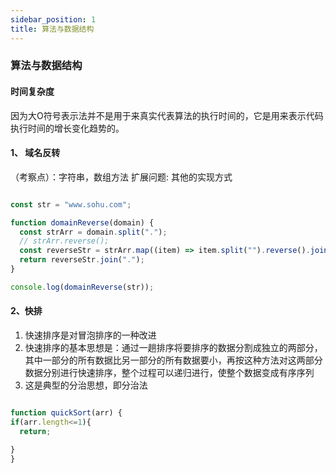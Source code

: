 ```yaml
---
sidebar_position: 1
title: 算法与数据结构
---
```


### 算法与数据结构

#### 时间复杂度
因为大O符号表示法并不是用于来真实代表算法的执行时间的，它是用来表示代码执行时间的增长变化趋势的。

#### 1、 域名反转
（考察点）：字符串，数组方法
扩展问题: 其他的实现方式

```javascript

const str = "www.sohu.com";

function domainReverse(domain) {
  const strArr = domain.split(".");
  // strArr.reverse();
  const reverseStr = strArr.map((item) => item.split("").reverse().join(""));
  return reverseStr.join(".");
}

console.log(domainReverse(str));

```

#### 2、快排
  1. 快速排序是对冒泡排序的一种改进
  1. 快速排序的基本思想是：通过一趟排序将要排序的数据分割成独立的两部分，其中一部分的所有数据比另一部分的所有数据要小，再按这种方法对这两部分数据分别进行快速排序，整个过程可以递归进行，使整个数据变成有序序列
  1. 这是典型的分治思想，即分治法

  ```javascript

  function quickSort(arr) {
if(arr.length<=1){
    return;

}
  }

  ```




